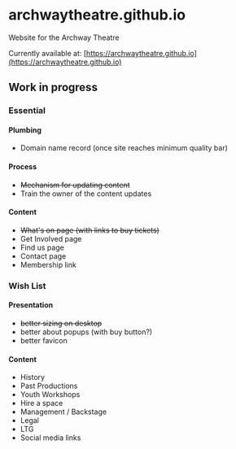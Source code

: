 # archwaytheatre.github.io
Website for the Archway Theatre

Currently available at:
[https://archwaytheatre.github.io](https://archwaytheatre.github.io)

## Work in progress

### Essential

#### Plumbing
* Domain name record (once site reaches minimum quality bar)

#### Process
* ~~Mechanism for updating content~~
* Train the owner of the content updates

#### Content
* ~~What's on page (with links to buy tickets)~~
* Get Involved page
* Find us page
* Contact page
* Membership link

### Wish List

#### Presentation
* ~~better sizing on desktop~~
* better about popups (with buy button?)
* better favicon

#### Content
* History
* Past Productions
* Youth Workshops
* Hire a space
* Management / Backstage
* Legal
* LTG
* Social media links
